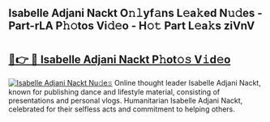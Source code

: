 ## Isabelle Adjani Nackt O𝚗𝚕yf𝚊ns L𝚎a𝚔ed N𝚞𝚍es - Part-rLA P𝚑𝚘tos Vi𝚍𝚎o - H𝚘𝚝 Part L𝚎a𝚔s ziVnV

# <h2><a href="http://kf39s0.oniu.top/?m=Isabelle+Adjani+Nackt">🔗👉 🔴 Isabelle Adjani Nackt P𝚑ot𝚘𝚜 V𝚒d𝚎o</a></h2>

[![Isabelle Adjani Nackt Nu𝚍e𝚜](https://i.imgur.com/0qMVB7G.gif)](http://kf39s0.oniu.top/?m=Isabelle+Adjani+Nackt)
Online thought leader Isabelle Adjani Nackt, known for publishing dance and lifestyle material, consisting of presentations and personal vlogs. Humanitarian Isabelle Adjani Nackt, celebrated for their selfless acts and commitment to helping others.  
